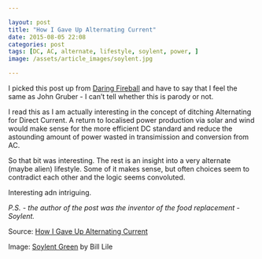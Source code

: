 ```yaml
---

layout: post
title: "How I Gave Up Alternating Current"
date: 2015-08-05 22:08
categories: post
tags: [DC, AC, alternate, lifestyle, soylent, power, ]
image: /assets/article_images/soylent.jpg

---
```


I picked this post up from [Daring Fireball](http://daringfireball.net/) and have to say that I feel the same as John Gruber - I can’t tell whether this is parody or not. 

I read this as I am actually interesting in the concept of ditching Alternating for Direct Current. A return to localised power production via solar and wind would make sense for the more efficient DC standard and reduce the astounding amount of power wasted in transimission and conversion from AC. 

So that bit was interesting. The rest is an insight into a very alternate (maybe alien) lifestyle. Some of it makes sense, but often choices seem to contradict each other and the logic seems convoluted. 

Interesting adn intriguing. 

*P.S. - the author of the post was the inventor of the food replacement - Soylent.*

Source: [How I Gave Up Alternating Current](http://robrhinehart.com/?p=1331)

Image: [Soylent Green](https://flic.kr/p/nrYkLp) by Bill Lile